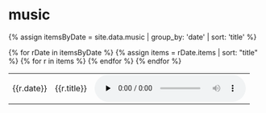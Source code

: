 # music
{% assign itemsByDate = site.data.music | group_by: 'date' | sort: 'title' %}

<table>
    {% for rDate in itemsByDate %}
        {% assign items = rDate.items | sort: "title" %}
        {% for r in items %}
            <tr>
                <td>{{r.date}}</td>
                <td>
                    {{r.title}}
                </td>
                <td>
                    <audio src="{{site.url}}/recordings/{{r.path}}" controls controlsList="nodownload" preload="none" />
                </td>
            </tr>
        {% endfor %}
    {% endfor %}
</table>
